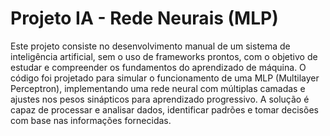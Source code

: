 # Projeto IA - Rede Neurais (MLP)
Este projeto consiste no desenvolvimento manual de um sistema de inteligência artificial, sem o uso de frameworks prontos, com o objetivo de estudar e compreender os fundamentos do aprendizado de máquina. O código foi projetado para simular o funcionamento de uma MLP (Multilayer Perceptron), implementando uma rede neural com múltiplas camadas e ajustes nos pesos sinápticos para aprendizado progressivo. A solução é capaz de processar e analisar dados, identificar padrões e tomar decisões com base nas informações fornecidas.
